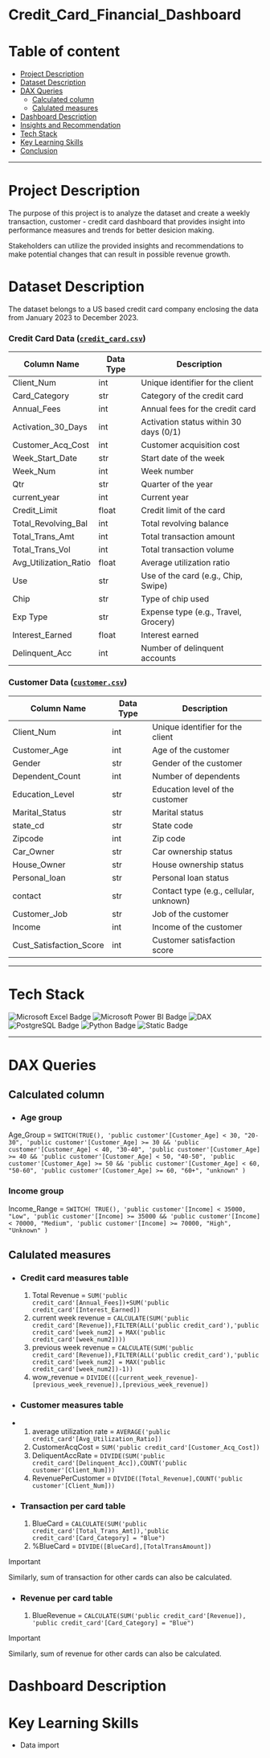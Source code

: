 # Credit_Card_Financial_Dashboard
# Table of content
- [Project Description](#Project-Description)
- [Dataset Description](#Dataset-Description)
- [DAX Queries](#DAX-Queries)
    - [Calculated column](#Calculated-column)
    - [Calulated measures](#Calulated-measures)
- [Dashboard Description](#Dashboard-Description)
- [Insights and Recommendation ](#Insights-and-Recommendation)
- [Tech Stack](#Tech-Stack)
- [Key Learning Skills](#Key-Learning-Skills)
- [Conclusion](#Conclusion)



---------------------------------------------------------------------------------------------------------------------------------------------------------------
# Project Description
The purpose of this project is to analyze the dataset and create a weekly transaction, customer - credit card dashboard that provides insight into performance measures and trends for better desicion making.

Stakeholders can utilize the provided insights and recommendations to make potential changes that can result in possible revenue growth.

# Dataset Description
The dataset belongs to a US based credit card company enclosing the data from January 2023 to December 2023.
### Credit Card Data ([`credit_card.csv`](https://github.com/DivyanshNeel/Credit_Card_Financial_Dashboard/blob/main/credit_card.csv))

| Column Name            | Data Type | Description                              |
|------------------------|-----------|------------------------------------------|
| Client_Num           | int       | Unique identifier for the client         |
| Card_Category        | str       | Category of the credit card              |
| Annual_Fees          | int       | Annual fees for the credit card          |
| Activation_30_Days   | int       | Activation status within 30 days (0/1)   |
| Customer_Acq_Cost    | int       | Customer acquisition cost                |
| Week_Start_Date      | str       | Start date of the week                   |
| Week_Num             | int       | Week number                              |
| Qtr                  | str       | Quarter of the year                      |
| current_year         | int       | Current year                             |
| Credit_Limit         | float     | Credit limit of the card                 |
| Total_Revolving_Bal  | int       | Total revolving balance                  |
| Total_Trans_Amt      | int       | Total transaction amount                 |
| Total_Trans_Vol      | int       | Total transaction volume                 |
| Avg_Utilization_Ratio| float     | Average utilization ratio                |
| Use                  | str       | Use of the card (e.g., Chip, Swipe)      |
| Chip                 | str       | Type of chip used                        |
| Exp Type             | str       | Expense type (e.g., Travel, Grocery)     |
| Interest_Earned      | float     | Interest earned                          |
| Delinquent_Acc       | int       | Number of delinquent accounts            |
                              

### Customer Data ([`customer.csv`](https://github.com/DivyanshNeel/Credit_Card_Financial_Dashboard/blob/main/customer.csv))
| Column Name                 | Data Type | Description                              |
|-----------------------------|-----------|------------------------------------------|
| Client_Num                  | int       | Unique identifier for the client         |
| Customer_Age                | int       | Age of the customer                      |
| Gender                      | str       | Gender of the customer                   |
| Dependent_Count             | int       | Number of dependents                     |
| Education_Level             | str       | Education level of the customer          |
| Marital_Status              | str       | Marital status                           |
| state_cd                    | str       | State code                               |
| Zipcode                     | int       | Zip code                                 |
| Car_Owner                   | str       | Car ownership status                     |
| House_Owner                 | str       | House ownership status                   |
| Personal_loan               | str       | Personal loan status                     |
| contact                     | str       | Contact type (e.g., cellular, unknown)   |
| Customer_Job                | str       | Job of the customer                      |
| Income                      | int       | Income of the customer                   |
| Cust_Satisfaction_Score     | int       | Customer satisfaction score              |

---------------------------------------------------------------------------------------------------------------------------------------------------------------
# Tech Stack
![Microsoft Excel Badge](https://img.shields.io/badge/Microsoft_Excel-217346?style=for-the-badge&logo=Microsoft%20Excel&labelColor=black) ![Microsoft Power BI Badge](https://img.shields.io/badge/Power_BI-F2C811?style=for-the-badge&logo=Power%20BI&labelColor=black) ![DAX](https://img.shields.io/badge/DAX-F2C811?style=for-the-badge&logo=Power%20BI&labelColor=black) ![PostgreSQL Badge](https://img.shields.io/badge/PostgreSQL-316192?style=for-the-badge&logo=PostgreSQL&labelColor=black) ![Python Badge](https://img.shields.io/badge/Python-FFD43B?style=for-the-badge&logo=Python&labelColor=black&color=4584b6) ![Static Badge](https://img.shields.io/badge/Visual_Studio_Code-black?style=for-the-badge&logo=Visual%20Studio%20Code&logoColor=0078d7&labelColor=black&color=0078d7)

---------------------------------------------------------------------------------------------------------------------------------------------------------------


# DAX Queries
## Calculated column
- ### Age group
Age_Group = `SWITCH(TRUE(),
'public customer'[Customer_Age] < 30, "20-30",
'public customer'[Customer_Age] >= 30 && 'public customer'[Customer_Age] < 40, "30-40",
'public customer'[Customer_Age] >= 40 && 'public customer'[Customer_Age] < 50, "40-50",
'public customer'[Customer_Age] >= 50 && 'public customer'[Customer_Age] < 60, "50-60",
'public customer'[Customer_Age] >= 60, "60+",
"unknown"
)`
### Income group 
Income_Range = `SWITCH(
    TRUE(),
    'public customer'[Income] < 35000, "Low",
    'public customer'[Income] >= 35000 && 'public customer'[Income] < 70000, "Medium",
    'public customer'[Income] >= 70000, "High",
    "Unknown"
)`
## Calulated measures
- ### Credit card measures table
  1. Total Revenue = `SUM('public credit_card'[Annual_Fees])+SUM('public credit_card'[Interest_Earned])` 
  2. current week revenue = `CALCULATE(SUM('public credit_card'[Revenue]),FILTER(ALL('public credit_card'),'public credit_card'[week_num2] = MAX('public credit_card'[week_num2])))`
  3. previous week revenue = `CALCULATE(SUM('public credit_card'[Revenue]),FILTER(ALL('public credit_card'),'public credit_card'[week_num2] = MAX('public credit_card'[week_num2])-1))`
  4. wow_revenue = `DIVIDE(([current_week_revenue]-[previous_week_revenue]),[previous_week_revenue])`
- ### Customer measures table
- 1. average utilization rate = `AVERAGE('public credit_card'[Avg_Utilization_Ratio])`
  2. CustomerAcqCost = `SUM('public credit_card'[Customer_Acq_Cost])`
  3. DeliquentAccRate = `DIVIDE(SUM('public credit_card'[Delinquent_Acc]),COUNT('public customer'[Client_Num]))`
  4. RevenuePerCustomer = `DIVIDE([Total_Revenue],COUNT('public customer'[Client_Num]))`
- ### Transaction per card table
  1. BlueCard = `CALCULATE(SUM('public credit_card'[Total_Trans_Amt]),'public credit_card'[Card_Category] = "Blue")`
  2. %BlueCard = `DIVIDE([BlueCard],[TotalTransAmount])`
> [!IMPORTANT]
> Similarly, sum of transaction for other cards can also be calculated.
- ### Revenue per card table
  1. BlueRevenue = `CALCULATE(SUM('public credit_card'[Revenue]), 'public credit_card'[Card_Category] = "Blue")`
> [!IMPORTANT]
> Similarly, sum of revenue for other cards can also be calculated.

# Dashboard Description
# Key Learning Skills
- Data import
